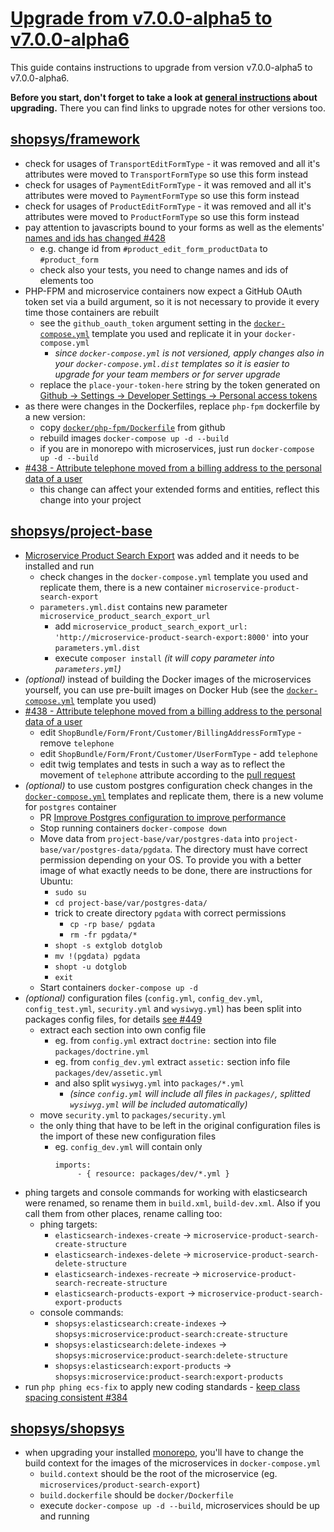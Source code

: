 # [Upgrade from v7.0.0-alpha5 to v7.0.0-alpha6](https://github.com/shopsys/shopsys/compare/v7.0.0-alpha5...v7.0.0-alpha6)

This guide contains instructions to upgrade from version v7.0.0-alpha5 to v7.0.0-alpha6.

**Before you start, don't forget to take a look at [general instructions](/UPGRADE.md) about upgrading.**
There you can find links to upgrade notes for other versions too.

## [shopsys/framework]
- check for usages of `TransportEditFormType` - it was removed and all it's attributes were moved to `TransportFormType` so use this form instead
- check for usages of `PaymentEditFormType` - it was removed and all it's attributes were moved to `PaymentFormType` so use this form instead
- check for usages of `ProductEditFormType` - it was removed and all it's attributes were moved to `ProductFormType` so use this form instead
- pay attention to javascripts bound to your forms as well as the elements' [names and ids has changed #428](https://github.com/shopsys/shopsys/pull/428)
    - e.g. change id from `#product_edit_form_productData` to `#product_form`
    - check also your tests, you need to change names and ids of elements too
- PHP-FPM and microservice containers now expect a GitHub OAuth token set via a build argument, so it is not necessary to provide it every time those containers are rebuilt
    - see the `github_oauth_token` argument setting in the [`docker-compose.yml`](https://github.com/shopsys/shopsys/blob/v7.0.0-alpha6/project-base/docker/conf/docker-compose.yml.dist#L33) template you used and replicate it in your `docker-compose.yml`
        - *since `docker-compose.yml` is not versioned, apply changes also in your `docker-compose.yml.dist` templates so it is easier to upgrade for your team members or for server upgrade*
    - replace the `place-your-token-here` string by the token generated on [Github -> Settings -> Developer Settings -> Personal access tokens](https://github.com/settings/tokens/new?scopes=repo&description=Composer+API+token)
- as there were changes in the Dockerfiles, replace `php-fpm` dockerfile by a new version:
    - copy [`docker/php-fpm/Dockerfile`](https://github.com/shopsys/shopsys/blob/v7.0.0-alpha6/project-base/docker/php-fpm/Dockerfile) from github
    - rebuild images `docker-compose up -d --build`
    - if you are in monorepo with microservices, just run `docker-compose up -d --build`
- [#438 - Attribute telephone moved from a billing address to the personal data of a user](https://github.com/shopsys/shopsys/pull/438)
    - this change can affect your extended forms and entities, reflect this change into your project

## [shopsys/project-base]
- [Microservice Product Search Export](https://github.com/shopsys/microservice-product-search-export) was added and it needs to be installed and run
    - check changes in the `docker-compose.yml` template you used and replicate them, there is a new container `microservice-product-search-export`
    - `parameters.yml.dist` contains new parameter `microservice_product_search_export_url`
        - add `microservice_product_search_export_url: 'http://microservice-product-search-export:8000'` into your `parameters.yml.dist`
        - execute `composer install` *(it will copy parameter into `parameters.yml`)*
- *(optional)* instead of building the Docker images of the microservices yourself, you can use pre-built images on Docker Hub (see the [`docker-compose.yml`](https://github.com/shopsys/shopsys/blob/v7.0.0-alpha6/project-base/docker/conf) template you used)
- [#438 - Attribute telephone moved from a billing address to the personal data of a user](https://github.com/shopsys/shopsys/pull/438)
    - edit `ShopBundle/Form/Front/Customer/BillingAddressFormType` - remove `telephone`
    - edit `ShopBundle/Form/Front/Customer/UserFormType` - add `telephone`
    - edit twig templates and tests in such a way as to reflect the movement of `telephone` attribute according to the [pull request](https://github.com/shopsys/shopsys/pull/438)
- *(optional)* to use custom postgres configuration check changes in the [`docker-compose.yml`](https://github.com/shopsys/shopsys/blob/v7.0.0-alpha6/project-base/docker/conf) templates and replicate them, there is a new volume for `postgres` container
    - PR [Improve Postgres configuration to improve performance](https://github.com/shopsys/shopsys/pull/444)
    - Stop running containers `docker-compose down`
    - Move data from `project-base/var/postgres-data` into `project-base/var/postgres-data/pgdata`. The directory must have correct permission depending on your OS.
      To provide you with a better image of what exactly needs to be done, there are instructions for Ubuntu:
        - `sudo su`
        - `cd project-base/var/postgres-data/`
        - trick to create directory `pgdata` with correct permissions
            - `cp -rp base/ pgdata`
            - `rm -fr pgdata/*`
        - `shopt -s extglob dotglob`
        - `mv !(pgdata) pgdata`
        - `shopt -u dotglob`
        - `exit`
    - Start containers `docker-compose up -d`
- *(optional)* configuration files (`config.yml`, `config_dev.yml`, `config_test.yml`, `security.yml` and `wysiwyg.yml`) has been split into packages config files, for details [see #449](https://github.com/shopsys/shopsys/pull/449)
    - extract each section into own config file
        - eg. from `config.yml` extract `doctrine:` section into file `packages/doctrine.yml`
        - eg. from `config_dev.yml` extract `assetic:` section info file `packages/dev/assetic.yml`
        - and also split `wysiwyg.yml` into `packages/*.yml`
            - *(since `config.yml` will include all files in `packages/`, splitted `wysiwyg.yml` will be included automatically)*
    - move `security.yml` to `packages/security.yml`
    - the only thing that have to be left in the original configuration files is the import of these new configuration files
        - eg. `config_dev.yml` will contain only
            ```
            imports:
                 - { resource: packages/dev/*.yml }
            ```
- phing targets and console commands for working with elasticsearch were renamed, so rename them in `build.xml`, `build-dev.xml`. Also if you call them from other places, rename calling too:
    - phing targets:
        - `elasticsearch-indexes-create` -> `microservice-product-search-create-structure`
        - `elasticsearch-indexes-delete` -> `microservice-product-search-delete-structure`
        - `elasticsearch-indexes-recreate` -> `microservice-product-search-recreate-structure`
        - `elasticsearch-products-export` -> `microservice-product-search-export-products`
    - console commands:
        - `shopsys:elasticsearch:create-indexes` -> `shopsys:microservice:product-search:create-structure`
        - `shopsys:elasticsearch:delete-indexes` -> `shopsys:microservice:product-search:delete-structure`
        - `shopsys:elasticsearch:export-products` -> `shopsys:microservice:product-search:export-products`
- run `php phing ecs-fix` to apply new coding standards - [keep class spacing consistent #384](https://github.com/shopsys/shopsys/pull/384)

## [shopsys/shopsys]
- when upgrading your installed [monorepo](docs/introduction/monorepo.md), you'll have to change the build context for the images of the microservices in `docker-compose.yml`
    - `build.context` should be the root of the microservice (eg. `microservices/product-search-export`)
    - `build.dockerfile` should be `docker/Dockerfile`
    - execute `docker-compose up -d --build`, microservices should be up and running

[shopsys/framework]: https://github.com/shopsys/framework
[shopsys/project-base]: https://github.com/shopsys/project-base
[shopsys/shopsys]: https://github.com/shopsys/shopsys

